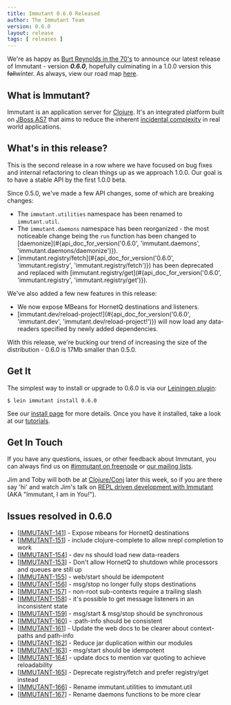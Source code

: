 ```yaml
---
title: Immutant 0.6.0 Released
author: The Immutant Team
version: 0.6.0
layout: release
tags: [ releases ]
---
```


We're as happy as [Burt Reynolds in the 70's](http://www.curthanksdesign.com/projects/pin-the-mustache-on-burt-reynolds/)
to announce our latest release of Immutant - version
**_0.6.0_**, hopefully culminating in a 1.0.0 version this <strike>fall</strike>winter. As
always, view our road map
[here](https://issues.jboss.org/browse/IMMUTANT).

## What is Immutant?

Immutant is an application server for [Clojure](http://clojure.org).
It's an integrated platform built on
[JBoss AS7](http://www.jboss.org/as7) that aims to reduce the inherent
[incidental complexity](http://en.wikipedia.org/wiki/Accidental_complexity)
in real world applications.

## What's in this release?

This is the second release in a row where we have focused on bug fixes and internal refactoring
to clean things up as we approach 1.0.0. Our goal is to have a stable API by the first 1.0.0 beta.

Since 0.5.0, we've made a few API changes, some of which are breaking changes:

* The `immutant.utilities` namespace has been renamed to `immutant.util`.
* The `immutant.daemons` namespace has been reorganized - the most noticeable change
  being the `run` function has been changed to [daemonize](#{api_doc_for_version('0.6.0', 'immutant.daemons', 'immutant.daemons/daemonize')}).
* [immutant.registry/fetch](#{api_doc_for_version('0.6.0', 'immutant.registry', 'immutant.registry/fetch')}) has been deprecated and replaced with [immutant.registry/get](#{api_doc_for_version('0.6.0', 'immutant.registry', 'immutant.registry/get')}).

We've also added a few new features in this release:

* We now expose MBeans for HornetQ destinations and listeners.
* [immutant.dev/reload-project!](#{api_doc_for_version('0.6.0', 'immutant.dev', 'immutant.dev/reload-project!')})
  will now load any data-readers specified by newly added dependencies.

With this release, we're bucking our trend of increasing the size of the distribution - 
0.6.0 is 17Mb smaller than 0.5.0.

## Get It

The simplest way to install or upgrade to 0.6.0 is via our
[Leiningen plugin](https://clojars.org/lein-immutant):

    $ lein immutant install 0.6.0

See our [install page](/install/) for more details. Once you have it
installed, take a look at our [tutorials](/tutorials/).

## Get In Touch

If you have any questions, issues, or other feedback about Immutant,
you can always find us on [#immutant on freenode](/community/) or
[our mailing lists](/community/mailing_lists). 

Jim and Toby will both be at [Clojure/Conj](http://clojure-conj.org/) later 
this week, so if you are there say 'hi' and watch Jim's
talk on [REPL driven development with Immutant](http://clojure-conj.org/speakers/crossley.html) (AKA "Immutant, I am in You!").

## Issues resolved in 0.6.0

<ul>
<li>[<a href='https://issues.jboss.org/browse/IMMUTANT-141'>IMMUTANT-141</a>] -         Expose mbeans for HornetQ destinations
</li>
<li>[<a href='https://issues.jboss.org/browse/IMMUTANT-151'>IMMUTANT-151</a>] -         include clojure-complete to allow nrepl completion to work
</li>

<li>[<a href='https://issues.jboss.org/browse/IMMUTANT-154'>IMMUTANT-154</a>] -         dev ns should load new data-readers
</li>
<li>[<a href='https://issues.jboss.org/browse/IMMUTANT-153'>IMMUTANT-153</a>] -         Don&#39;t allow HornetQ to shutdown while processors and queues are still up
</li>
<li>[<a href='https://issues.jboss.org/browse/IMMUTANT-155'>IMMUTANT-155</a>] -         web/start should be idempotent
</li>
<li>[<a href='https://issues.jboss.org/browse/IMMUTANT-156'>IMMUTANT-156</a>] -         msg/stop no longer fully stops destinations
</li>
<li>[<a href='https://issues.jboss.org/browse/IMMUTANT-157'>IMMUTANT-157</a>] -         non-root sub-contexts require a trailing slash
</li>
<li>[<a href='https://issues.jboss.org/browse/IMMUTANT-158'>IMMUTANT-158</a>] -         it&#39;s possible to get message listeners in an inconsistent state
</li>
<li>[<a href='https://issues.jboss.org/browse/IMMUTANT-159'>IMMUTANT-159</a>] -         msg/start &amp; msg/stop should be synchronous
</li>
<li>[<a href='https://issues.jboss.org/browse/IMMUTANT-160'>IMMUTANT-160</a>] -         :path-info should be consistent
</li>
<li>[<a href='https://issues.jboss.org/browse/IMMUTANT-161'>IMMUTANT-161</a>] -         Update the web docs to be clearer about context-paths and path-info
</li>
<li>[<a href='https://issues.jboss.org/browse/IMMUTANT-162'>IMMUTANT-162</a>] -         Reduce jar duplication within our modules
</li>
<li>[<a href='https://issues.jboss.org/browse/IMMUTANT-163'>IMMUTANT-163</a>] -         msg/start should be idempotent
</li>
<li>[<a href='https://issues.jboss.org/browse/IMMUTANT-164'>IMMUTANT-164</a>] -         update docs to mention var quoting to achieve reloadability
</li>
<li>[<a href='https://issues.jboss.org/browse/IMMUTANT-165'>IMMUTANT-165</a>] -         Deprecate registry/fetch and prefer registry/get instead
</li>
<li>[<a href='https://issues.jboss.org/browse/IMMUTANT-166'>IMMUTANT-166</a>] -         Rename immutant.utilities to immutant.util
</li>
<li>[<a href='https://issues.jboss.org/browse/IMMUTANT-167'>IMMUTANT-167</a>] -         Rename daemons functions to be more clear
</li>
</ul>

